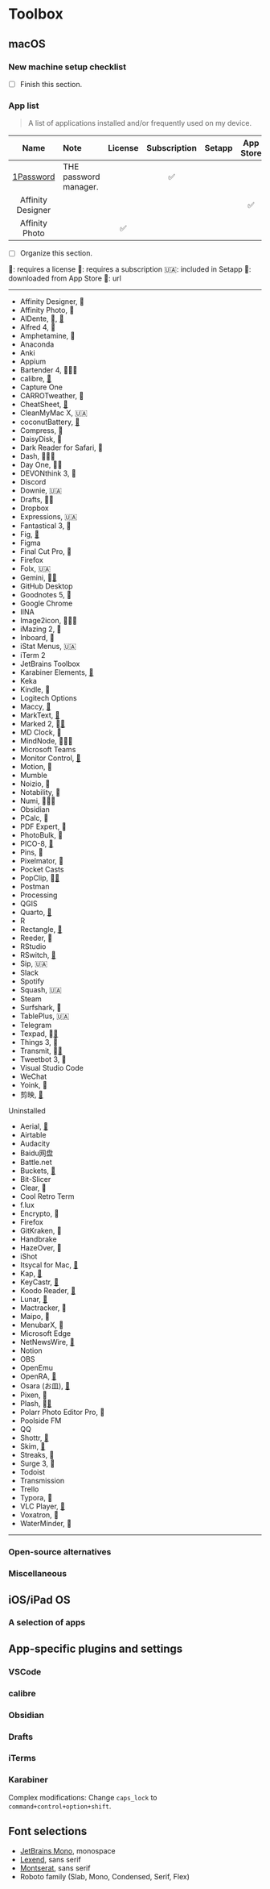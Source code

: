 # Toolbox

## macOS

### New machine setup checklist

- [ ] Finish this section.

### App list

> A list of applications installed and/or frequently used on my device.

| Name  | Note | License | Subscription | Setapp | App Store |
| :---: | :--- | :---: |:---: | :---: | :---: |
| [1Password](https://1password.com/) | THE password manager. | | ✅ | | |
| Affinity Designer |  | | | | ✅ |
| Affinity Photo | | ✅ | | | |

- [ ] Organize this section.

🎫: requires a license
🔁: requires a subscription
🇺🇦: included in Setapp
🍎: downloaded from App Store
🔗: url


***

- Affinity Designer, 🍎
- Affinity Photo, 🎫
- AlDente, 🎫, [🔗](https://github.com/davidwernhart/AlDente/releases)
- Alfred 4, 🎫
- Amphetamine, 🍎
- Anaconda
- Anki
- Appium
- Bartender 4, 🎫🇺🇦
- calibre, [🔗](https://calibre-ebook.com/)
- Capture One
- CARROTweather, 🍎
- CheatSheet, [🔗](https://www.mediaatelier.com/CheatSheet/)
- CleanMyMac X, 🇺🇦
- coconutBattery, [🔗](https://coconut-flavour.com/coconutbattery/)
- Compress, 🍎
- DaisyDisk, 🍎
- Dark Reader for Safari, 🍎
- Dash, 🎫🇺🇦
- Day One, 🍎🔁
- DEVONthink 3, 🎫
- Discord
- Downie, 🇺🇦
- Drafts, 🍎🔁
- Dropbox
- Expressions, 🇺🇦
- Fantastical 3, 🎫
- Fig, [🔗](https://www.fig.io/)
- Figma
- Final Cut Pro, 🍎
- Firefox
- Folx, 🇺🇦
- Gemini, 🎫[🔗](https://macpaw.com/gemini)
- GitHub Desktop
- Goodnotes 5, 🍎
- Google Chrome
- IINA
- Image2icon, 🍎🇺🇦
- iMazing 2, 🎫
- Inboard, 🍎
- iStat Menus, 🇺🇦
- iTerm 2
- JetBrains Toolbox
- Karabiner Elements, [🔗](https://karabiner-elements.pqrs.org/)
- Keka
- Kindle, 🍎
- Logitech Options
- Maccy, [🔗](https://maccy.app/)
- MarkText, [🔗](https://github.com/marktext/marktext)
- Marked 2, 🎫[🔗](https://marked2app.com/)
- MD Clock, 🍎
- MindNode, 🎫🇺🇦
- Microsoft Teams
- Monitor Control, [🔗](https://github.com/MonitorControl/MonitorControl)
- Motion, 🍎
- Mumble
- Noizio, 🍎
- Notability, 🍎
- Numi, 🎫🇺🇦
- Obsidian
- PCalc, 🍎
- PDF Expert, 🎫
- PhotoBulk, 🍎
- PICO-8, [🔗](https://www.lexaloffle.com/pico-8.php)
- Pins, 🍎
- Pixelmator, 🍎
- Pocket Casts
- PopClip, 🎫[🔗](https://pilotmoon.com/popclip/)
- Postman
- Processing
- QGIS
- Quarto, [🔗](https://quarto.org/)
- R
- Rectangle, [🔗](https://rectangleapp.com/)
- Reeder, 🍎
- RStudio
- RSwitch, [🔗](https://rud.is/rswitch/)
- Sip, 🇺🇦
- Slack
- Spotify
- Squash, 🇺🇦
- Steam
- Surfshark, 🔁
- TablePlus, 🇺🇦
- Telegram
- Texpad, 🎫[🔗](https://www.texpad.com/)
- Things 3, 🍎
- Transmit, 🎫[🔗](https://panic.com/transmit/)
- Tweetbot 3, 🍎
- Visual Studio Code
- WeChat
- Yoink, 🍎
- 剪映, [🔗](https://lv.ulikecam.com/)


Uninstalled

- Aerial, [🔗](https://github.com/JohnCoates/Aerial)
- Airtable
- Audacity
- Baidu网盘
- Battle.net
- Buckets, [🔗](https://www.budgetwithbuckets.com/)
- Bit-Slicer
- Clear, 🍎
- Cool Retro Term
- f.lux
- Encrypto, 🍎
- Firefox
- GitKraken, 🔁
- Handbrake
- HazeOver, 🎫
- iShot
- Itsycal for Mac, [🔗](https://www.mowglii.com/itsycal/)
- Kap, [🔗](https://github.com/wulkano/Kap)
- KeyCastr, [🔗](https://github.com/keycastr/keycastr)
- Koodo Reader, [🔗](https://github.com/troyeguo/koodo-reader)
- Lunar, [🔗](https://lunar.fyi/)
- Mactracker, 🍎
- Maipo, 🍎
- MenubarX, 🍎
- Microsoft Edge
- NetNewsWire, [🔗](https://netnewswire.com/)
- Notion
- OBS
- OpenEmu
- OpenRA, [🔗](https://www.openra.net/)
- Osara (お皿), [🔗](https://osara.lhzhang.com/)
- Pixen, 🍎
- Plash, 🍎[🔗](https://sindresorhus.com/plash)
- Polarr Photo Editor Pro, 🎫
- Poolside FM
- QQ
- Shottr, [🔗](https://shottr.cc/)
- Skim, [🔗](https://skim-app.sourceforge.io/)
- Streaks, 🍎
- Surge 3, 🎫
- Todoist
- Transmission
- Trello
- Typora, 🎫
- VLC Player, [🔗](https://www.videolan.org/index.html)
- Voxatron, 🎫
- WaterMinder, 🍎


***

### Open-source alternatives

### Miscellaneous

## iOS/iPad OS

### A selection of apps

## App-specific plugins and settings

### VSCode

### calibre

### Obsidian

### Drafts

### iTerms

### Karabiner

Complex modifications: Change `caps_lock` to `command+control+option+shift`.

## Font selections

- [JetBrains Mono](https://www.jetbrains.com/lp/mono/), monospace
- [Lexend](https://www.lexend.com/), sans serif
- [Montserat](https://fonts.google.com/specimen/Montserrat), sans serif
- Roboto family (Slab, Mono, Condensed, Serif, Flex)
